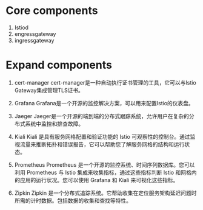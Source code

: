 # Core components
1. Istiod
2. engressgateway
3. ingressgateway

# Expand components
1. cert-manager
cert-manager是一种自动执行证书管理的工具，它可以与Istio Gateway集成管理TLS证书。

2. Grafana
Grafana是一个开源的监控解决方案，可以用来配置Istio的仪表盘。

3. Jaeger
Jaeger是一个开源的端到端的分布式跟踪系统，允许用户在复杂的分布式系统中监控和排查故障。

4. Kiali
Kiali 是具有服务网格配置和验证功能的 Istio 可观察性的控制台。通过监视流量来推断拓扑和错误报告，它可以帮助您了解服务网格的结构和运行状态。

5. Prometheus
Prometheus 是一个开源的监控系统、时间序列数据库。您可以利用 Prometheus 与 Istio 集成来收集指标，通过这些指标判断 Istio 和网格内的应用的运行状况。您可以使用 Grafana 和 Kiali 来可视化这些指标。

6. Zipkin
Zipkin 是一个分布式追踪系统。它帮助收集在定位服务架构延迟问题时所需的计时数据。包括数据的收集和查找等特性。

